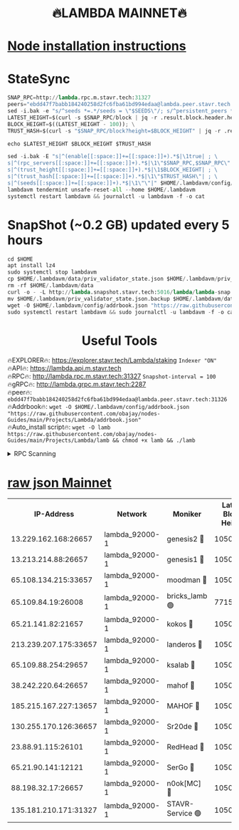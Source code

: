 <h1 align="center"> 🔥LAMBDA MAINNET🔥</h1>


[Node installation instructions](https://github.com/obajay/nodes-Guides/tree/main/Projects/Lambda)
=


# StateSync
```python
SNAP_RPC=http://lambda.rpc.m.stavr.tech:31327
peers="ebdd47f7babb184240258d2fc6fba61bd994edaa@lambda.peer.stavr.tech:31326" 
sed -i.bak -e "s/^seeds *=.*/seeds = \"$SEEDS\"/; s/^persistent_peers *=.*/persistent_peers = \"$PEERS\"/" $HOME/.lambdavm/config/config.toml
LATEST_HEIGHT=$(curl -s $SNAP_RPC/block | jq -r .result.block.header.height); \
BLOCK_HEIGHT=$((LATEST_HEIGHT - 100)); \
TRUST_HASH=$(curl -s "$SNAP_RPC/block?height=$BLOCK_HEIGHT" | jq -r .result.block_id.hash)

echo $LATEST_HEIGHT $BLOCK_HEIGHT $TRUST_HASH

sed -i.bak -E "s|^(enable[[:space:]]+=[[:space:]]+).*$|\1true| ; \
s|^(rpc_servers[[:space:]]+=[[:space:]]+).*$|\1\"$SNAP_RPC,$SNAP_RPC\"| ; \
s|^(trust_height[[:space:]]+=[[:space:]]+).*$|\1$BLOCK_HEIGHT| ; \
s|^(trust_hash[[:space:]]+=[[:space:]]+).*$|\1\"$TRUST_HASH\"| ; \
s|^(seeds[[:space:]]+=[[:space:]]+).*$|\1\"\"|" $HOME/.lambdavm/config/config.toml
lambdavm tendermint unsafe-reset-all --home $HOME/.lambdavm
systemctl restart lambdavm && journalctl -u lambdavm -f -o cat

```
# SnapShot (~0.2 GB) updated every 5 hours
```python
cd $HOME
apt install lz4
sudo systemctl stop lambdavm
cp $HOME/.lambdavm/data/priv_validator_state.json $HOME/.lambdavm/priv_validator_state.json.backup
rm -rf $HOME/.lambdavm/data
curl -o - -L http://lambda.snapshot.stavr.tech:5016/lambda/lambda-snap.tar.lz4 | lz4 -c -d - | tar -x -C $HOME/.lambdavm --strip-components 2
mv $HOME/.lambdavm/priv_validator_state.json.backup $HOME/.lambdavm/data/priv_validator_state.json
wget -O $HOME/.lambdavm/config/addrbook.json "https://raw.githubusercontent.com/obajay/nodes-Guides/main/Projects/Lambda/addrbook.json"
sudo systemctl restart lambdavm && sudo journalctl -u lambdavm -f -o cat
```
 <h1 align="center"> Useful Tools</h1>

🔥EXPLORER🔥:      https://explorer.stavr.tech/Lambda/staking	        `Indexer "ON"` \
🔥API🔥: 			 		 https://lambda.api.m.stavr.tech \
🔥RPC🔥:           http://lambda.rpc.m.stavr.tech:31327	              `Snapshot-interval = 100` \
🔥gRPC🔥:          http://lambda.grpc.m.stavr.tech:2287 \
🔥peer🔥:					 `ebdd47f7babb184240258d2fc6fba61bd994edaa@lambda.peer.stavr.tech:31326` \
🔥Addrbook🔥:    ```wget -O $HOME/.lambdavm/config/addrbook.json "https://raw.githubusercontent.com/obajay/nodes-Guides/main/Projects/Lambda/addrbook.json"``` \
🔥Auto_install script🔥: ```wget -O lamb https://raw.githubusercontent.com/obajay/nodes-Guides/main/Projects/Lambda/lamb && chmod +x lamb && ./lamb```


<details>
<summary>RPC Scanning</summary>

<h2 align="center"> We scan nodes in real time every 4 hours. And we provide the final result of RPC endpoints.
We cannot influence the operation of these nodes in any way. </h2>


```python
If Voting Power is higher than 0 --> then the Node is a validator of the network and may be subject to attack and be a potential threat to the chain.
```
```python
We marked such validators with a red symbol
```

</details>

[raw json Mainnet](https://rpc-check.lambm.stavr.tech/lambm/rpc-lambm-result.json)
=


<table><tr><th>IP-Address</th><th>Network</th><th>Moniker</th><th>Latest Block Height</th><th>Earliest Block Height</th><th>Catching Up</th><th>Tx Index</th><th>Voting Power</th><th>Scan Time</th></tr><tr><td>13.229.162.168:26657</td><td>lambda_92000-1</td><td>genesis2 🔴</td><td>10503727</td><td>1</td><td>False</td><td>on</td><td>16646650</td><td>2023-12-12T18:10:03.944204557UTC</td></tr><tr><td>13.213.214.88:26657</td><td>lambda_92000-1</td><td>genesis1 🔴</td><td>10503728</td><td>1</td><td>False</td><td>on</td><td>107835</td><td>2023-12-12T18:10:08.309620042UTC</td></tr><tr><td>65.108.134.215:33657</td><td>lambda_92000-1</td><td>moodman 🔴</td><td>10503730</td><td>632001</td><td>False</td><td>off</td><td>1070005</td><td>2023-12-12T18:10:13.599491144UTC</td></tr><tr><td>65.109.84.19:26008</td><td>lambda_92000-1</td><td>bricks_lamb 🟢</td><td>7715743</td><td>7581001</td><td>False</td><td>on</td><td>0</td><td>2023-12-12T18:10:20.182201834UTC</td></tr><tr><td>65.21.141.82:21657</td><td>lambda_92000-1</td><td>kokos 🔴</td><td>10503729</td><td>7716001</td><td>False</td><td>off</td><td>546765</td><td>2023-12-12T18:10:10.747735160UTC</td></tr><tr><td>213.239.207.175:33657</td><td>lambda_92000-1</td><td>landeros 🔴</td><td>10503727</td><td>8136001</td><td>False</td><td>off</td><td>936341</td><td>2023-12-12T18:09:58.199449951UTC</td></tr><tr><td>65.109.88.254:29657</td><td>lambda_92000-1</td><td>ksalab 🔴</td><td>10503730</td><td>8715001</td><td>False</td><td>on</td><td>502387</td><td>2023-12-12T18:10:14.390557679UTC</td></tr><tr><td>38.242.220.64:26657</td><td>lambda_92000-1</td><td>mahof 🔴</td><td>10503725</td><td>10131001</td><td>False</td><td>off</td><td>770350</td><td>2023-12-12T18:09:53.449886621UTC</td></tr><tr><td>185.215.167.227:13657</td><td>lambda_92000-1</td><td>MAHOF 🔴</td><td>10503728</td><td>10134001</td><td>False</td><td>on</td><td>2051510</td><td>2023-12-12T18:10:07.407260988UTC</td></tr><tr><td>130.255.170.126:36657</td><td>lambda_92000-1</td><td>Sr20de 🔴</td><td>10503727</td><td>10353001</td><td>False</td><td>off</td><td>671396</td><td>2023-12-12T18:09:58.643126399UTC</td></tr><tr><td>23.88.91.115:26101</td><td>lambda_92000-1</td><td>RedHead 🔴</td><td>10503727</td><td>10403727</td><td>False</td><td>off</td><td>553202</td><td>2023-12-12T18:09:58.886248610UTC</td></tr><tr><td>65.21.90.141:12121</td><td>lambda_92000-1</td><td>SerGo 🔴</td><td>10503730</td><td>10403730</td><td>False</td><td>off</td><td>10531617</td><td>2023-12-12T18:10:14.806653896UTC</td></tr><tr><td>88.198.32.17:26657</td><td>lambda_92000-1</td><td>n0ok[MC] 🔴</td><td>10503730</td><td>10403730</td><td>False</td><td>off</td><td>1578630</td><td>2023-12-12T18:10:19.845924191UTC</td></tr><tr><td>135.181.210.171:31327</td><td>lambda_92000-1</td><td>STAVR-Service 🟢</td><td>10503729</td><td>10499501</td><td>False</td><td>on</td><td>0</td><td>2023-12-12T18:10:13.206365061UTC</td></tr></table>
